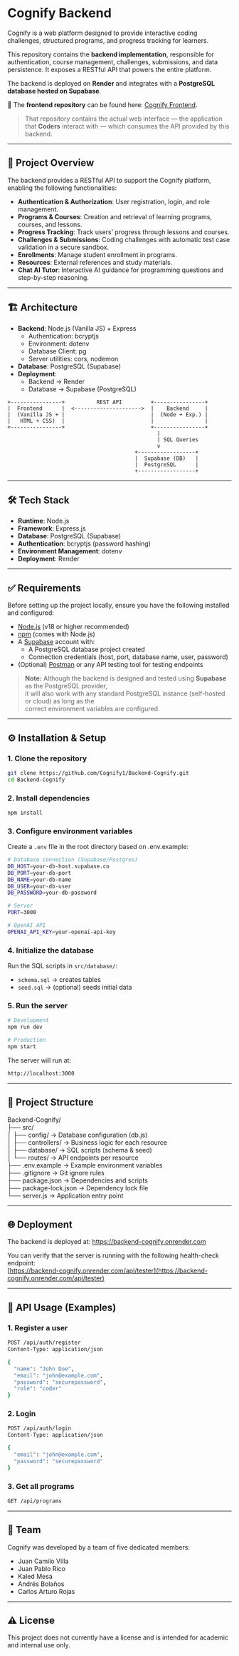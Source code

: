 # Cognify Backend

Cognify is a web platform designed to provide interactive coding challenges, structured programs, and progress tracking for learners.

This repository contains the **backend implementation**, responsible for authentication, course management, challenges, submissions, and data persistence. It exposes a RESTful API that powers the entire platform.

The backend is deployed on **Render** and integrates with a **PostgreSQL database hosted on Supabase**.

🔗 The **frontend repository** can be found here: [Cognify Frontend](https://github.com/Cognify1/Frontend-Cognify).
> That repository contains the actual web interface — the application that **Coders** interact with — which consumes the API provided by this backend.

---

## 🚀 Project Overview

The backend provides a RESTful API to support the Cognify platform, enabling the following functionalities:

- **Authentication & Authorization**: User registration, login, and role management.
- **Programs & Courses**: Creation and retrieval of learning programs, courses, and lessons.
- **Progress Tracking**: Track users’ progress through lessons and courses.
- **Challenges & Submissions**: Coding challenges with automatic test case validation in a secure sandbox.
- **Enrollments**: Manage student enrollment in programs.
- **Resources**: External references and study materials.
- **Chat AI Tutor**: Interactive AI guidance for programming questions and step-by-step reasoning.

---

## 🏗️ Architecture

- **Backend**: Node.js (Vanilla JS) + Express
    - Authentication: bcryptjs
    - Environment: dotenv
    - Database Client: pg
    - Server utilities: cors, nodemon
- **Database**: PostgreSQL (Supabase)
- **Deployment**:
    - Backend → Render
    - Database → Supabase (PostgreSQL)

```
+----------------+          REST API         +----------------+
|  Frontend      |  <--------------------->  |    Backend     |
|  (Vanilla JS + |                           |  (Node + Exp.) |
|   HTML + CSS)  |                           |                |
+----------------+                           +----------------+
                                               |
                                               | SQL Queries
                                               v
                                        +------------------+
                                        |  Supabase (DB)   |
                                        |  PostgreSQL      |
                                        +------------------+
```

---

## 🛠️ Tech Stack

- **Runtime**: Node.js
- **Framework**: Express.js
- **Database**: PostgreSQL (Supabase)
- **Authentication**: bcryptjs (password hashing)
- **Environment Management**: dotenv
- **Deployment**: Render

---

## ✅ Requirements

Before setting up the project locally, ensure you have the following installed and configured:

- [Node.js](https://nodejs.org/) (v18 or higher recommended)
- [npm](https://www.npmjs.com/) (comes with Node.js)
- A [Supabase](https://supabase.com/) account with:
    - A PostgreSQL database project created
    - Connection credentials (host, port, database name, user, password)
- (Optional) [Postman](https://www.postman.com/) or any API testing tool for testing endpoints

> **Note:** Although the backend is designed and tested using **Supabase** as the PostgreSQL provider,  
> it will also work with any standard PostgreSQL instance (self-hosted or cloud) as long as the  
> correct environment variables are configured.

---

## ⚙️ Installation & Setup

### 1. Clone the repository
```bash
git clone https://github.com/Cognify1/Backend-Cognify.git
cd Backend-Cognify
```

### 2. Install dependencies
```bash
npm install
```

### 3. Configure environment variables
Create a `.env` file in the root directory based on .env.example:
```bash
# Database connection (Supabase/Postgres)
DB_HOST=your-db-host.supabase.co
DB_PORT=your-db-port
DB_NAME=your-db-name
DB_USER=your-db-user
DB_PASSWORD=your-db-password

# Server
PORT=3000

# OpenAI API
OPENAI_API_KEY=your-openai-api-key
```

### 4. Initialize the database
Run the SQL scripts in `src/database/`:

- `schema.sql` → creates tables
- `seed.sql` → (optional) seeds initial data

### 5. Run the server
```bash
# Development
npm run dev

# Production
npm start
```

The server will run at:
```bash
http://localhost:3000
```

---

## 📂 Project Structure

Backend-Cognify/  
├── src/  
│   ├── config/              → Database configuration (db.js)  
│   ├── controllers/         → Business logic for each resource  
│   ├── database/            → SQL scripts (schema & seed)  
│   └── routes/              → API endpoints per resource  
├── .env.example             → Example environment variables  
├── .gitignore               → Git ignore rules  
├── package.json             → Dependencies and scripts  
├── package-lock.json        → Dependency lock file  
└── server.js                → Application entry point

---

## 🌐 Deployment

The backend is deployed at:
https://backend-cognify.onrender.com

You can verify that the server is running with the following health-check endpoint:  
[https://backend-cognify.onrender.com/api/tester](https://backend-cognify.onrender.com/api/tester)

---

## 📌 API Usage (Examples)

### 1. Register a user
```bash
POST /api/auth/register
Content-Type: application/json

{
  "name": "John Doe",
  "email": "john@example.com",
  "password": "securepassword",
  "role": "coder"
}
```

### 2. Login
```bash
POST /api/auth/login
Content-Type: application/json

{
  "email": "john@example.com",
  "password": "securepassword"
}
```

### 3. Get all programs
```bash
GET /api/programs
```

---

## 👥 Team
Cognify was developed by a team of five dedicated members:
- Juan Camilo Villa
- Juan Pablo Rico
- Kaled Mesa
- Andrés Bolaños
- Carlos Arturo Rojas

---

## ⚠️ License
This project does not currently have a license and is intended for academic and internal use only.